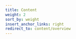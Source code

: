 ```yaml
---
title: Content
weight: 2
sort_by: weight
insert_anchor_links: right
redirect_to: content/overview
---
```

